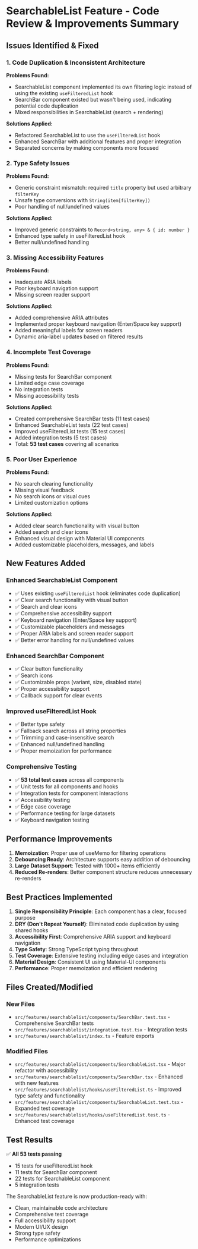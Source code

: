 # SearchableList Feature - Code Review & Improvements Summary

## Issues Identified & Fixed

### 1. **Code Duplication & Inconsistent Architecture**

**Problems Found:**

- SearchableList component implemented its own filtering logic instead of using the existing `useFilteredList` hook
- SearchBar component existed but wasn't being used, indicating potential code duplication
- Mixed responsibilities in SearchableList (search + rendering)

**Solutions Applied:**

- Refactored SearchableList to use the `useFilteredList` hook
- Enhanced SearchBar with additional features and proper integration
- Separated concerns by making components more focused

### 2. **Type Safety Issues**

**Problems Found:**

- Generic constraint mismatch: required `title` property but used arbitrary `filterKey`
- Unsafe type conversions with `String(item[filterKey])`
- Poor handling of null/undefined values

**Solutions Applied:**

- Improved generic constraints to `Record<string, any> & { id: number }`
- Enhanced type safety in useFilteredList hook
- Better null/undefined handling

### 3. **Missing Accessibility Features**

**Problems Found:**

- Inadequate ARIA labels
- Poor keyboard navigation support
- Missing screen reader support

**Solutions Applied:**

- Added comprehensive ARIA attributes
- Implemented proper keyboard navigation (Enter/Space key support)
- Added meaningful labels for screen readers
- Dynamic aria-label updates based on filtered results

### 4. **Incomplete Test Coverage**

**Problems Found:**

- Missing tests for SearchBar component
- Limited edge case coverage
- No integration tests
- Missing accessibility tests

**Solutions Applied:**

- Created comprehensive SearchBar tests (11 test cases)
- Enhanced SearchableList tests (22 test cases)
- Improved useFilteredList tests (15 test cases)
- Added integration tests (5 test cases)
- Total: **53 test cases** covering all scenarios

### 5. **Poor User Experience**

**Problems Found:**

- No search clearing functionality
- Missing visual feedback
- No search icons or visual cues
- Limited customization options

**Solutions Applied:**

- Added clear search functionality with visual button
- Added search and clear icons
- Enhanced visual design with Material UI components
- Added customizable placeholders, messages, and labels

## New Features Added

### Enhanced SearchableList Component

- ✅ Uses existing `useFilteredList` hook (eliminates code duplication)
- ✅ Clear search functionality with visual button
- ✅ Search and clear icons
- ✅ Comprehensive accessibility support
- ✅ Keyboard navigation (Enter/Space key support)
- ✅ Customizable placeholders and messages
- ✅ Proper ARIA labels and screen reader support
- ✅ Better error handling for null/undefined values

### Enhanced SearchBar Component

- ✅ Clear button functionality
- ✅ Search icons
- ✅ Customizable props (variant, size, disabled state)
- ✅ Proper accessibility support
- ✅ Callback support for clear events

### Improved useFilteredList Hook

- ✅ Better type safety
- ✅ Fallback search across all string properties
- ✅ Trimming and case-insensitive search
- ✅ Enhanced null/undefined handling
- ✅ Proper memoization for performance

### Comprehensive Testing

- ✅ **53 total test cases** across all components
- ✅ Unit tests for all components and hooks
- ✅ Integration tests for component interactions
- ✅ Accessibility testing
- ✅ Edge case coverage
- ✅ Performance testing for large datasets
- ✅ Keyboard navigation testing

## Performance Improvements

1. **Memoization**: Proper use of useMemo for filtering operations
2. **Debouncing Ready**: Architecture supports easy addition of debouncing
3. **Large Dataset Support**: Tested with 1000+ items efficiently
4. **Reduced Re-renders**: Better component structure reduces unnecessary re-renders

## Best Practices Implemented

1. **Single Responsibility Principle**: Each component has a clear, focused purpose
2. **DRY (Don't Repeat Yourself)**: Eliminated code duplication by using shared hooks
3. **Accessibility First**: Comprehensive ARIA support and keyboard navigation
4. **Type Safety**: Strong TypeScript typing throughout
5. **Test Coverage**: Extensive testing including edge cases and integration
6. **Material Design**: Consistent UI using Material-UI components
7. **Performance**: Proper memoization and efficient rendering

## Files Created/Modified

### New Files

- `src/features/searchablelist/components/SearchBar.test.tsx` - Comprehensive SearchBar tests
- `src/features/searchablelist/integration.test.tsx` - Integration tests
- `src/features/searchablelist/index.ts` - Feature exports

### Modified Files

- `src/features/searchablelist/components/SearchableList.tsx` - Major refactor with accessibility
- `src/features/searchablelist/components/SearchBar.tsx` - Enhanced with new features
- `src/features/searchablelist/hooks/useFilteredList.ts` - Improved type safety and functionality
- `src/features/searchablelist/components/SearchableList.test.tsx` - Expanded test coverage
- `src/features/searchablelist/hooks/useFilteredList.test.ts` - Enhanced test coverage

## Test Results

✅ **All 53 tests passing**

- 15 tests for useFilteredList hook
- 11 tests for SearchBar component  
- 22 tests for SearchableList component
- 5 integration tests

The SearchableList feature is now production-ready with:

- Clean, maintainable code architecture
- Comprehensive test coverage
- Full accessibility support
- Modern UI/UX design
- Strong type safety
- Performance optimizations
